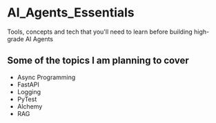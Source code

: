 # AI_Agents_Essentials
Tools, concepts and tech that you'll need to learn before building high-grade AI Agents

## Some of the topics I am planning to cover
- Async Programming
- FastAPI
- Logging
- PyTest
- Alchemy
- RAG

